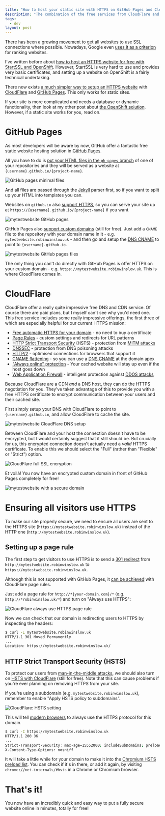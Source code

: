 ```yaml
---
title: "How to host your static site with HTTPS on GitHub Pages and CloudFlare"
description: "The combination of the free services from CloudFlare and Github Pages make it incredibly easy to host a secure website."
tags:
  - dev
layout: post
---
```


There has been a [growing][] [movement][] to get all websites to use SSL
connections where possible. Nowadays, Google even [uses it as a criterion][] for
ranking websites.

I've written before about [how to host an HTTPS website for free with StartSSL
and OpenShift][free-https]. However, StartSSL is very hard to use and provides
very basic certificates, and setting up a website on OpenShift is a fairly technical
undertaking.

There now exists [a much simpler way to setup an HTTPS website][simple-https] with
[CloudFlare][] and [GitHub Pages][]. This only works for static sites.

If your site is more complicated and needs a database or dynamic functionality,
then look at my other post about [the OpenShift solution][free-https]. However,
if a static site works for you, read on.

GitHub Pages
===

As most developers will be aware by now, GitHub offer a fantastic free
static website hosting solution in [GitHub Pages][].

All you have to do is [put your HTML files in the `gh-pages` branch][gh-pages-setup] of one of
your repositories and they will be served as a website at
`{username}.github.io/{project-name}`.

![GitHub pages minimal files](http://i.imgur.com/DBeJSBN.png)

And all files are passed through the
[Jekyll][] parser first, so if you want to split up your HTML into templates
you can.

Websites on `github.io` also [support HTTPS][], so you can serve your site up
at `https://{username}.github.io/{project-name}` if you want.

![mytestwebsite GitHub pages](http://i.imgur.com/2ZvKJEP.png)

GitHub Pages also [support custom domains][] (still for free). Just add a `CNAME`
file to the repository with your domain name in it - e.g.
`mytestwebsite.robinwinslow.uk` - and then go and setup the [DNS CNAME][]
to point to `{username}.github.io`.

![mytestwebsite GitHub pages files](http://i.imgur.com/7EF2uwyg.png)

The only thing you can't do directly with GitHub Pages is offer HTTPS
on your custom domain - e.g. `https://mytestwebsite.robinwinslow.uk`. This is where
CloudFlare comes in.

CloudFlare
===

CloudFlare offer a really quite impressive free DNS and CDN service. Of course
there are paid plans, but I myself can't see why you'd need one. This free
service includes some really impressive offerings, the first three of which
are especially helpful for our current HTTPS mission:

- [Free automatic HTTPS for your domain][] - no need to buy a certificate
- [Page Rules][cloudflare-rules] - custom settings and redirects for URL patterns
- [HTTP Strict Transport Security][cloudflare-hsts] (HSTS) - protection from [MITM attacks][mitm]
- [DNSSEC][cloudflare-dnssec] - protection from DNS poisoning attacks
- [HTTP/2][cloudflare-http2] - optimised connections for browsers that support it
- [CNAME flattening][cloudflare-alias] - so you can use a [DNS CNAME][] at the domain apex
- ["Always online" protection][] - Your cached website will stay up even if the host goes down
- [Web Application Firewall][] - intelligent protection against [DDOS attacks][]

Because CloudFlare are a CDN *and* a DNS host, they can do the HTTPS negotiation
for you. They've taken advantage of this to provide you with a free HTTPS
certificate to encrypt communication between your users and their cached site.

First simply setup your DNS with CloudFlare to point to `{username}.github.io`,
and allow CloudFlare to cache the site.

![mytestwebsite CloudFlare DNS setup](http://i.imgur.com/VxPqzgFg.png)


Between CloudFlare and your host the connection doesn't have to be encrypted,
but I would certainly suggest that it still should be. But crucially for us,
this encrypted connection doesn't actually need a *valid* HTTPS certificate. To
enable this we should select the "Full" (rather than "Flexible" or "Strict")
option.

![CloudFlare full SSL encryption](http://i.imgur.com/olf2JH2g.png)

Et voilà! You now have an encrypted custom domain in front of
GitHub Pages completely for free!

![mytestwebsite with a secure domain](http://i.imgur.com/eBgFJqp.png)

Ensuring all visitors use HTTPS
===

To make our site properly secure, we need to ensure all users are sent
to the HTTPS site (`https://mytestwebsite.robinwinslow.uk`) instead of the HTTP
one (`http://mytestwebsite.robinwinslow.uk`).

Setting up a page rule
---

The first step to get visitors to use HTTPS is to send a [301 redirect][]
from `http://mytestwebsite.robinwinslow.uk` to `https://mytestwebsite.robinwinslow.uk`.

Although this is not supported with GitHub Pages, it [can be achieved][] with
CloudFlare page rules.

Just add a page rule for `http://*{your-domain.com}/*` (e.g. `http://*robinwinslow.uk/*`)
and turn on "Always use HTTPS":

![CloudFlare always use HTTPS page rule](http://i.imgur.com/1l6tyIAg.png)

Now we can check that our domain is redirecting users to HTTPS
by inspecting the headers:

``` bash
$ curl -I mytestwebsite.robinwinslow.uk
HTTP/1.1 301 Moved Permanently
...
Location: https://mytestwebsite.robinwinslow.uk/
```

HTTP Strict Transport Security (HSTS)
---

To protect our users from [man-in-the-middle attacks][mitm], we should also
turn on [HSTS with CloudFlare][] (still for free). Note that this can cause
problems if you're ever planning on removing HTTPS from your site.

If you're using a subdomain (e.g. `mytestwebsite.robinwinslow.uk`),
remember to enable "Apply HSTS policy to subdomains".

![CloudFlare: HSTS setting](http://i.imgur.com/tYam5yng.png)

This will tell [modern browsers][] to always use the HTTPS protocol for this domain.

``` bash
$ curl -I https://mytestwebsite.robinwinslow.uk
HTTP/1.1 200 OK
...
Strict-Transport-Security: max-age=15552000; includeSubDomains; preload
X-Content-Type-Options: nosniff
```

It will take a little while for your domain to make it into the
[Chromium HSTS preload list][]. You can check if it's in there, or add it
again, by visiting `chrome://net-internals/#hsts` in a Chrome or Chromium
browser.

That's it!
===

You now have an incredibly quick and easy way to put a fully secure website
online in minutes, totally for free!

[HSTS with CloudFlare]: https://blog.cloudflare.com/enforce-web-policy-with-hypertext-strict-transport-security-hsts/ "CloudFlare blog: Enforce Web Policy with HTTP Strict Transport Security (HSTS)"
[free-https]: /2014/08/26/host-your-site-with-https-for-free/ "Robin Winslow: Host your site with HTTPS for free"
[CloudFlare]: https://www.cloudflare.com/ "CloudFlare is a free global CDN and DNS provider that can speed up and protect any site online"
[Github Pages]: https://pages.github.com/ "Github Pages: Websites for you and your projects"
[simple-https]: https://sheharyar.me/blog/free-ssl-for-github-pages-with-custom-domains/ "Sheharyar Naseer: Set Up SSL on Github Pages With Custom Domains for Free"
[Jekyll]: https://jekyllrb.com/ "Jekyll: Transform your plain text into static websites and blogs."
[support HTTPS]: https://konklone.com/post/github-pages-now-sorta-supports-https-so-use-it "Eric Mill: GitHub Pages Now (Sorta) Supports HTTPS, So Use It"
[support custom domains]: https://help.github.com/articles/setting-up-a-custom-domain-with-github-pages/ "GitHub help: Setting up a custom domain with GitHub Pages"
[DNS CNAME]: https://en.wikipedia.org/wiki/CNAME_record "Wikipedia: CNAME record"
[gh-pages-setup]: https://help.github.com/articles/creating-project-pages-manually/ "GitHub help: Creating Project Pages manually"
[301 redirect]: https://moz.com/learn/seo/redirection "MOZ: Redirection"
[HSTS]: https://en.wikipedia.org/wiki/HTTP_Strict_Transport_Security "Wikipedia: HTTP Strict Transport Security"
[is in fact superior]: https://www.eff.org/deeplinks/2014/02/websites-hsts "EFF: Websites Must Use HSTS in Order to Be Secure"
[modern browsers]: http://caniuse.com/#feat=stricttransportsecurity "Can I use... Strict Transport Security"
[ghp-https]: https://konklone.com/post/github-pages-now-sorta-supports-https-so-use-it#telling-search-engines "Eric Mill: GitHub Pages Now (Sorta) Supports HTTPS, So Use It - Telling search engines"
[growing]: https://www.chapterthree.com/blog/why-your-site-should-be-using-https "Why your site should be using HTTPS"
[movement]: https://www.youtube.com/watch?v=cBhZ6S0PFCY "Google I/O 2014 - HTTPS Everywhere"
[uses it as a criterion]: https://googlewebmastercentral.blogspot.co.uk/2014/08/https-as-ranking-signal.html "Google Webmaster Central Blog: HTTPS as a ranking signal"
[Free automatic HTTPS for your domain]: https://blog.cloudflare.com/introducing-universal-ssl/ "CloudFlare: Introducing Universal SSL"
["Always online" protection]: https://www.cloudflare.com/always-online/ "CloudFlare: Always Online™"
[cloudflare-hsts]: https://blog.cloudflare.com/enforce-web-policy-with-hypertext-strict-transport-security-hsts/ "CloudFlare: Enforce Web Policy with HTTP Strict Transport Security (HSTS)"
[cloudflare-dnssec]: https://www.cloudflare.com/dnssec/universal-dnssec/ "CloudFlare Universal DNSSEC"
[cloudflare-alias]: https://blog.cloudflare.com/introducing-cname-flattening-rfc-compliant-cnames-at-a-domains-root/ "CloudFlare: Introducing CNAME Flattening: RFC-Compliant CNAMEs at a Domain's Root"
[Web Application Firewall]: https://www.cloudflare.com/waf/ "CloudFlare: Affordable Web Application Firewall"
[cloudflare-rules]: https://support.cloudflare.com/hc/en-us/articles/200168306-Is-there-a-tutorial-for-Page-Rules- "CloudFlare support: Is there a tutorial for Page Rules?"
[can be achieved]: https://support.cloudflare.com/hc/en-us/articles/200170536-How-do-I-redirect-all-visitors-to-HTTPS-SSL- "CloudFlare support: How do I redirect all visitors to HTTPS/SSL?"
[mitm]: https://en.wikipedia.org/wiki/Man-in-the-middle_attack "Wikipedia: Man-in-the-middle attack"
[Chromium HSTS preload list]: https://hstspreload.appspot.com/ "Chromium HSTS preload list"
[cloudflare-http2]: https://www.cloudflare.com/http2/ "CloudFlare HTTP/2"
[DDOS attacks]: https://en.wikipedia.org/wiki/Denial-of-service_attack "Wikipedia: Denial-of-service attack"
[cloudflare-plans]: https://www.cloudflare.com/plans/ "CloudFlare: Plans"
